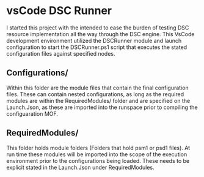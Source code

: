 # vsCode DSC Runner
I started this project with the intended to ease the burden of testing DSC resource implementation all the way through the DSC engine. This VsCode development environment utilized the DSCRunner module and launch configuration to start the DSCRunner.ps1 script that executes the stated configuration files against specified nodes. 


## Configurations/
Within this folder are the module files that contain the final configuration files. 
These can contain nested configurations, as long as the required modules are within the RequiredModules/ folder and are specified on the Launch.Json, as these are imported into the runspace prior to compiling the configuaration MOF.

## RequiredModules/
This folder holds module folders (Folders that hold psm1 or psd1 files). At run time these modules will be imported into the scope of the execution environment prior to the configurations being loaded. These needs to be explicit stated in the Launch.Json under RequiredModules. 

